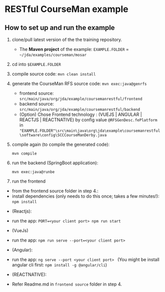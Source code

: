 # RESTful CourseMan example

## How to set up and run the example
1. clone/pull latest version of the the training repository.
   - The **Maven project** of the example:
      `EXAMPLE.FOLDER` = `~/jda/examples/courseman/mosar`

2. cd into `$EXAMPLE.FOLDER`
3. compile source code: `mvn clean install`
4. generate the CourseMan RFS source code:
   `mvn exec:java@genrfs`
   - frontend source: `src/main/java/org/jda/example/coursemanrestful/frontend`
   - backend source: `src/main/java/org/jda/example/coursemanrestful/backend`

   * (Option) Chose Frontend technology : (VUEJS | ANGULAR | REACTJS | REACTNATIVE) by config value `@RFSGenDesc.fePlatform`
      in `"EXAMPLE.FOLDER"\src\main\java\org\jda\example\coursemanrestful\software\config\SCCCourseManDerby.java`
5. compile again (to compile the generated code): 

    `mvn compile`

6. run the backend (SpringBoot application):

    `mvn exec:java@runbe`
    
7. run the frontend 
  - from the frontend source folder in step 4.:
  - install dependencies (only needs to do this once; takes a few minutes!):
    `npm install`
  * (Reactjs):
  - run the app: `PORT=<your client port> npm run start`

  * (VueJs)
  - run the app: `npm run serve --port=<your client port>`  

  * (Angular):
  - run the app: `ng serve --port <your client port> ` (You might be install angular cli first: `npm install -g @angular/cli`)

  * (REACTNATIVE):
  - Refer Readme.md in `frontend source` folder in step 4.
